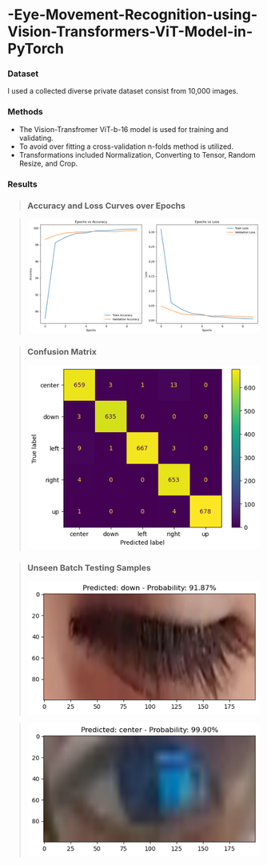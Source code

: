 # -Eye-Movement-Recognition-using-Vision-Transformers-ViT-Model-in-PyTorch
### Dataset
I used a collected diverse private dataset consist from 10,000 images.
### Methods
- The Vision-Transfromer ViT-b-16 model is used for training and validating.
- To avoid over fitting a cross-validation n-folds method is utilized.
- Transformations included Normalization, Converting to Tensor, Random Resize, and Crop.
### Results
> ### **Accuracy and Loss Curves over Epochs**

> ![Accuracy and Loss Curves to Epochs](./media/ViT-Accuracy-Curve-Loss-Curve-Masaoodi.png)

> ### **Confusion Matrix**
> ![Confusion Matrix](./media/ViT-Vision-Transformer-confusion-matrix-Masaoodi.png)

> ### **Unseen Batch Testing Samples**
> ![Unseen Batch Testing Sample](./media/Batch-Testing-Masaoodi.png)

> ![Unseen Batch Testing Sample](./media/ViT-Test-Masaoodi.png)
